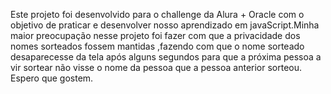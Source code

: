 Este projeto foi desenvolvido para o challenge da Alura + Oracle com o objetivo de praticar e desenvolver nosso aprendizado em javaScript.Minha maior preocupação nesse projeto foi fazer com que a privacidade dos nomes sorteados fossem mantidas ,fazendo com que o nome sorteado desaparecesse da tela após alguns segundos para que a próxima pessoa a vir sortear não visse o nome da pessoa que a pessoa anterior sorteou.
Espero que gostem.
